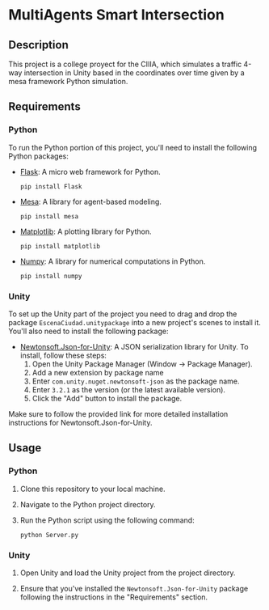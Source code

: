 # MultiAgents Smart Intersection

## Description

This project is a college proyect for the CIIIA, which simulates a traffic 4-way intersection in Unity based in the coordinates over time given by a mesa framework Python simulation.

## Requirements

### Python

To run the Python portion of this project, you'll need to install the following Python packages:

- [Flask](https://pypi.org/project/Flask/): A micro web framework for Python.
    ```
    pip install Flask
    ```

- [Mesa](https://pypi.org/project/mesa/): A library for agent-based modeling.
    ```
    pip install mesa
    ```

- [Matplotlib](https://pypi.org/project/matplotlib/): A plotting library for Python.
    ```
    pip install matplotlib
    ```

- [Numpy](https://pypi.org/project/numpy/): A library for numerical computations in Python.
    ```
    pip install numpy
    ```

### Unity

To set up the Unity part of the project you need to drag and drop the package `EscenaCiudad.unitypackage` into a new project's scenes to install it. You'll also need to install the following package:

- [Newtonsoft.Json-for-Unity](https://github.com/jilleJr/Newtonsoft.Json-for-Unity/wiki/Install-official-via-UPM): A JSON serialization library for Unity. To install, follow these steps:
    1. Open the Unity Package Manager (Window -> Package Manager).
    2. Add a new extension by package name 
    3. Enter `com.unity.nuget.newtonsoft-json` as the package name.
    4. Enter `3.2.1` as the version (or the latest available version).
    5. Click the "Add" button to install the package.

Make sure to follow the provided link for more detailed installation instructions for Newtonsoft.Json-for-Unity.

## Usage

### Python

1. Clone this repository to your local machine.

2. Navigate to the Python project directory.

3. Run the Python script using the following command:

    ```
    python Server.py
    ```

### Unity

1. Open Unity and load the Unity project from the project directory.

2. Ensure that you've installed the `Newtonsoft.Json-for-Unity` package following the instructions in the "Requirements" section.
